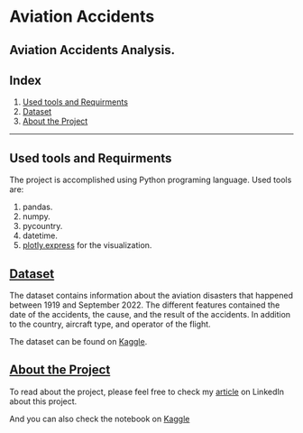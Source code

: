 # Aviation Accidents 
Aviation Accidents Analysis.
----

## Index
1. [Used tools and Requirments](#used-tools-and-requirments)
2. [Dataset](#dataset)
3. [About the Project](#about-the-project)

---

## Used tools and Requirments
The project is accomplished using Python programing language.
Used tools are:
1. pandas.
2. numpy. 
3. pycountry.
4. datetime. 
5. [plotly.express](https://plotly.com/python/plotly-express/) for the visualization.

## [Dataset](https://www.kaggle.com/datasets/ramjasmaurya/aviation-accidents-history1919-april-2022)
The dataset contains information about the aviation disasters that happened between 1919 and September 2022. The different features contained the date of the accidents, the cause, and the result of the accidents. In addition to the country, aircraft type, and operator of the flight.

The dataset can be found on [Kaggle](https://www.kaggle.com/datasets/ramjasmaurya/aviation-accidents-history1919-april-2022).


## [About the Project](https://www.linkedin.com/feed/update/urn:li:ugcPost:6983223319277793280?updateEntityUrn=urn%3Ali%3Afs_updateV2%3A%28urn%3Ali%3AugcPost%3A6983223319277793280%2CFEED_DETAIL%2CEMPTY%2CDEFAULT%2Cfalse%29)
To read about the project, please feel free to check my [article](https://www.linkedin.com/feed/update/urn:li:ugcPost:6983223319277793280?updateEntityUrn=urn%3Ali%3Afs_updateV2%3A%28urn%3Ali%3AugcPost%3A6983223319277793280%2CFEED_DETAIL%2CEMPTY%2CDEFAULT%2Cfalse%29) on LinkedIn about this project.

And you can also check the notebook on [Kaggle](https://www.kaggle.com/code/nemataloush/aviation-disasters-analysis?kernelSessionId=107347524)
